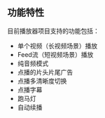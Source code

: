 ## 功能特性

目前播放器项目支持的功能包括：

- 单个视频（长视频场景）播放
- Feed流（短视频场景）播放
- 纯音频模式
- 点播的片头片尾广告
- 点播多清晰度切换
- 点播字幕
- 跑马灯
- 自动续播
